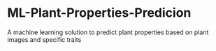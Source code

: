 # ML-Plant-Properties-Predicion
A machine learning solution to predict plant properties based on plant images and specific traits
